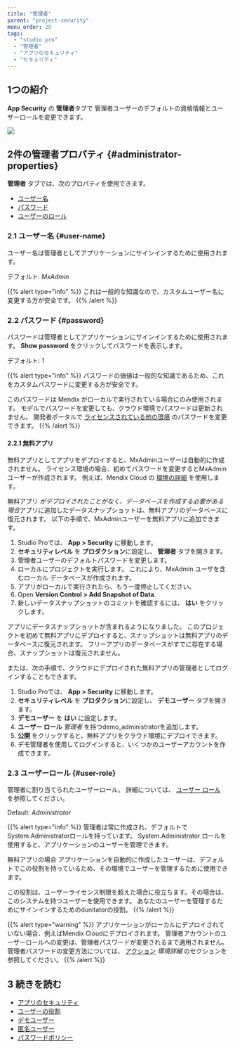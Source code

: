 ```yaml
---
title: "管理者"
parent: "project-security"
menu_order: 20
tags:
  - "studio pro"
  - "管理者"
  - "アプリのセキュリティ"
  - "セキュリティ"
---
```


## 1つの紹介

**App Security** の **管理者**タブで 管理者ユーザーのデフォルトの資格情報とユーザーロールを変更できます。

![](attachments/administrator/project-security-administrator.png)

## 2件の管理者プロパティ {#administrator-properties}

**管理者** タブでは、次のプロパティを使用できます。

* [ユーザー名](#user-name)
* [パスワード](#password)
* [ユーザーのロール](#user-role)

### 2.1 ユーザー名 {#user-name}

ユーザー名は管理者としてアプリケーションにサインインするために使用されます。

デフォルト: *MxAdmin*

{{% alert type="info" %}}
これは一般的な知識なので、カスタムユーザー名に変更する方が安全です。
{{% /alert %}}

### 2.2 パスワード {#password}

パスワードは管理者としてアプリケーションにサインインするために使用されます。 **Show password** をクリックしてパスワードを表示します。

デフォルト: *1*

{{% alert type="info" %}}
パスワードの価値は一般的な知識であるため、これをカスタムパスワードに変更する方が安全です。

このパスワードは Mendix がローカルで実行されている場合にのみ使用されます。 モデルでパスワードを変更しても、クラウド環境でパスワードは更新されません。 開発者ポータルで [ライセンスされている他の環境](/developerportal/deploy/environments-details) のパスワードを変更できます。
{{% /alert %}}

#### 2.2.1 無料アプリ

無料アプリとしてアプリをデプロイすると、MxAdminユーザーは自動的に作成されません。 ライセンス環境の場合、初めてパスワードを変更するとMxAdmin ユーザーが作成されます。 例えば、Mendix Cloud の [環境の詳細](/developerportal/deploy/environments-details) を使用します。

無料アプリ *がデプロイされたことがなく、データベースを作成する必要がある場合*アプリに追加したデータスナップショットは、無料アプリのデータベースに復元されます。 以下の手順で、MxAdminユーザーを無料アプリに追加できます。

1. Studio Proでは、 **App > Security** に移動します。
2. **セキュリティレベル** を **プロダクション**に設定し、 **管理者** タブを開きます。
3. 管理者ユーザーのデフォルトパスワードを変更します。
4. ローカルにプロジェクトを実行します。 これにより、MxAdmin ユーザを含むローカル データベースが作成されます。
5. アプリがローカルで実行されたら、もう一度停止してください。
6. Open **Version Control > Add Snapshot of Data**.
7. 新しいデータスナップショットのコミットを確認するには、 **はい** をクリックします。

アプリにデータスナップショットが含まれるようになりました。 このプロジェクトを初めて無料アプリにデプロイすると、スナップショットは無料アプリのデータベースに復元されます。 フリーアプリのデータベースがすでに存在する場合、スナップショットは復元されません。

または、次の手順で、クラウドにデプロイされた無料アプリの管理者としてログインすることもできます。

1. Studio Proでは、 **App > Security** に移動します。
2. **セキュリティレベル** を **プロダクション**に設定し、 **デモユーザー** タブを開きます。
3. **デモユーザー** を **はい** に設定します。
4. **ユーザー ロール** *管理者* を持つdemo_administratorを追加します。
5. **公開** をクリックすると、無料アプリをクラウド環境にデプロイできます。
6. デモ管理者を使用してログインすると、いくつかのユーザーアカウントを作成できます。

### 2.3 ユーザーロール {#user-role}

管理者に割り当てられたユーザーロール。 詳細については、 [ユーザー ロール](user-roles) を参照してください。

Default: *Administrator*

{{% alert type="info" %}}
管理者は常に作成され、デフォルトでSystem.Administratorロールを持っています。 System.Administrator ロールを使用すると、アプリケーションのユーザーを管理できます。

無料アプリの場合 アプリケーションを自動的に作成したユーザーは、デフォルトでこの役割を持っているため、その環境でユーザーを管理するために使用できます。

この役割は、ユーザーライセンス制限を超えた場合に役立ちます。その場合は、このシステムを持つユーザーを使用できます。 あなたのユーザーを管理するためにサインインするためのdunitatorの役割。
{{% /alert %}}

{{% alert type="warning" %}}
アプリケーションがローカルにデプロイされていない場合、例えばMendix Cloudにデプロイされます。 管理者アカウントのユーザーロールへの変更は、管理者パスワードが変更されるまで適用されません。 管理者パスワードの変更方法については、 [アクション](/developerportal/deploy/environments-details#actions) *環境詳細* のセクションを参照してください。
{{% /alert %}}

## 3 続きを読む

* [アプリのセキュリティ](project-security)
* [ユーザーの役割](user-roles)
* [デモユーザー](demo-users)
* [匿名ユーザー](anonymous-users)
* [パスワードポリシー](password-policy)
